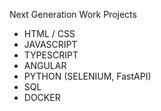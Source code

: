 Next Generation Work Projects

- HTML / CSS
- JAVASCRIPT
- TYPESCRIPT
- ANGULAR
- PYTHON (SELENIUM, FastAPI)
- SQL 
- DOCKER 
